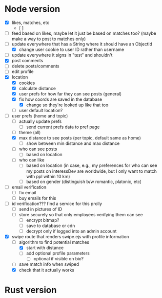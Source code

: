 # Node version
* [x] likes, matches, etc
    * [ ]
* [ ] feed based on likes, maybe let it just be based on matches too? (maybe make a way to post to matches only)
* [ ] update everywhere that has a String where it should have an ObjectId
    * [x] change user cookie to user ID rather than username
* [ ] update everywhere it signs in "test" and shouldn't
* [x] post comments
* [ ] delete posts/comments
* [ ] edit profile
* [x] location
    * [x] cookies
    * [x] calculate distance
    * [x] user prefs for how far they can see posts (general)
    * [x] fix how coords are saved in the database
        * [x] change so they're looked up like that too
    * [ ] user default location?
* [ ] user prefs (home and topic)
    * [ ] actually update prefs
        * [ ] send current prefs data to pref page
    * [ ] theme (all)
    * [x] max distance to see posts (per topic, default same as home)
        * [ ] show between min distance and max distance
    * [ ] who can see posts
        * [ ] based on location
    * [ ] who can like
        * [ ] based on location (in case, e.g., my preferences for who can see my posts on interessDev are worldwide, but I only want to match with ppl within 10 km)
        * [ ] based on gender (distinguish b/w romantic, platonic, etc)
* [ ] email verification
    * [ ] fix email
    * [ ] buy emails for this
* [ ] id verification??? find a service for this prolly
    * [ ] send in pictures of ID
    * [ ] store securely so that only employees verifying them can see
        * [ ] encrypt bitmap?
        * [ ] save to database or cdn
        * [ ] decrypt only if logged into an admin account
* [x] swipe route that renders swipe.ejs with profile information
    * [ ] algorithm to find potential matches
        * [x] start with distance
        * [ ] add optional profile parameters
            * [ ] optional if visible on bio?
    * [ ] save match info when swiped
    * [x] check that it actually works

# Rust version
